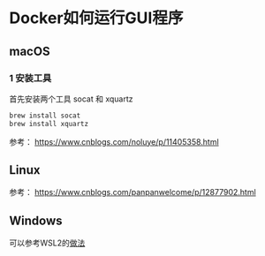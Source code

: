 # Docker如何运行GUI程序

## macOS

### 1 安装工具

首先安装两个工具 socat 和 xquartz

```bash
brew install socat
brew install xquartz
```

参考：
https://www.cnblogs.com/noluye/p/11405358.html

## Linux

参考：
https://www.cnblogs.com/panpanwelcome/p/12877902.html

## Windows

可以参考WSL2的[做法](../../02%20OperationSystem操作系统/Linux/WSL/WSL如何打开Linux%20GUI应用.md)
